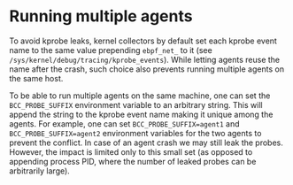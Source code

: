 # Running multiple agents

To avoid kprobe leaks, kernel collectors by default set each kprobe event name to the same value prepending `ebpf_net_` to it \(see `/sys/kernel/debug/tracing/kprobe_events`\). While letting agents reuse the name after the crash, such choice also prevents running multiple agents on the same host.

To be able to run multiple agents on the same machine, one can set the `BCC_PROBE_SUFFIX` environment variable to an arbitrary string. This will append the string to the kprobe event name making it unique among the agents. For example, one can set `BCC_PROBE_SUFFIX=agent1` and `BCC_PROBE_SUFFIX=agent2` environment variables for the two agents to prevent the conflict. In case of an agent crash we may still leak the probes. However, the impact is limited only to this small set \(as opposed to appending process PID, where the number of leaked probes can be arbitrarily large\).

